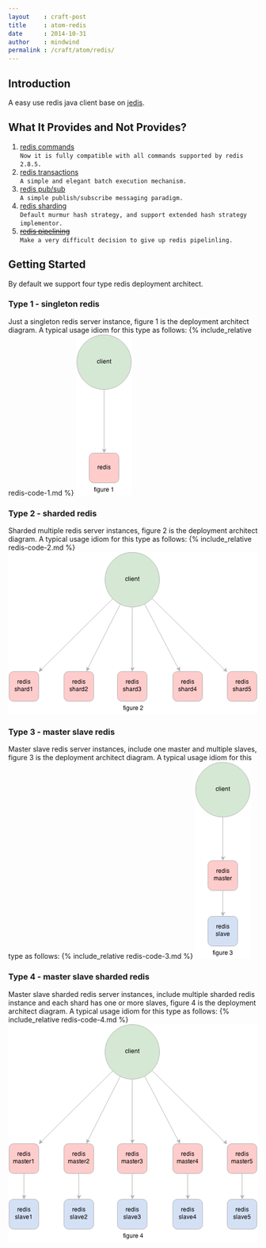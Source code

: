 ```yaml
---
layout    : craft-post
title     : atom-redis
date      : 2014-10-31
author    : mindwind
permalink : /craft/atom/redis/
---
```



## Introduction
A easy use redis java client base on [jedis](https://github.com/xetorthio/jedis).


## What It Provides and Not Provides?

  1. [redis commands](http://redis.io/commands)  
     `Now it is fully compatible with all commands supported by redis 2.8.5.`
  2. [redis transactions](http://redis.io/topics/transactions)  
     `A simple and elegant batch execution mechanism.`
  3. [redis pub/sub](http://redis.io/topics/pubsub)  
     `A simple publish/subscribe messaging paradigm.`
  4. [redis sharding](https://github.com/mindwind/craft-atom/blob/master/craft-atom-redis/src/main/java/io/craft/atom/redis/api/ShardedRedis.java)  
     `Default murmur hash strategy, and support extended hash strategy implementor.`
  5. [<s>redis pipelining</s>](http://redis.io/topics/pipelining)  
     `Make a very difficult decision to give up redis pipelinling.`


## Getting Started
By default we support four type redis deployment architect.

### Type 1 - singleton redis
Just a singleton redis server instance, figure 1 is the deployment architect diagram.
A typical usage idiom for this type as follows:
{% include_relative redis-code-1.md %}
![redis singleton](/images/doc-craft-atom-redis-singleton.png)


### Type 2 - sharded redis
Sharded multiple redis server instances, figure 2 is the deployment architect diagram.
A typical usage idiom for this type as follows:
{% include_relative redis-code-2.md %}
![redis sharded](/images/doc-craft-atom-redis-sharded.png)


### Type 3 - master slave redis
Master slave redis server instances, include one master and multiple slaves,
figure 3 is the deployment architect diagram.
A typical usage idiom for this type as follows:
{% include_relative redis-code-3.md %}
![redis master slave](/images/doc-craft-atom-redis-master-slave.png)


### Type 4 - master slave sharded redis
Master slave sharded redis server instances, include multiple sharded redis instance
and each shard has one or more slaves, figure 4 is the deployment architect diagram.
A typical usage idiom for this type as follows:
{% include_relative redis-code-4.md %}
![redis master slave sharded](/images/doc-craft-atom-redis-master-slave-sharded.png)
